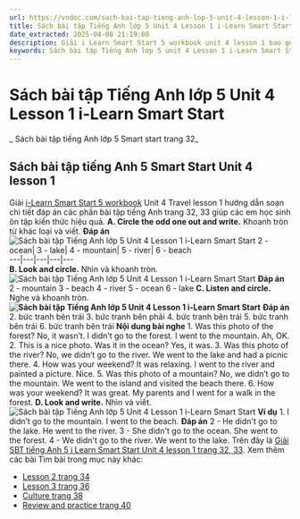 ```yaml
---
url: https://vndoc.com/sach-bai-tap-tieng-anh-lop-5-unit-4-lesson-1-i-learn-smart-start-323030
title: Sách bài tập Tiếng Anh lớp 5 Unit 4 Lesson 1 i-Learn Smart Start - Sách bài tập tiếng Anh lớp 5 Smart start trang 32 - VnDoc.com
date_extracted: 2025-04-08 21:19:08
description: Giải i Learn Smart Start 5 workbook unit 4 lesson 1 bao gồm đáp án các phần bài tập tiếng Anh lớp 5 trang 32, 33.
keywords: Sách bài tập Tiếng Anh lớp 5 unit 4 Lesson 1 i-Learn Smart Start,Sách bài tập tiếng Anh lớp 5 Smart start trang 32,smart start grade 5 workbook unit 4 lesson 1,sách bài tập tiếng anh lớp 5 i learn smart start unit 4 lesson 1,i Learn Smart Start 5 workbook unit 4 lesson 1
---
```


# Sách bài tập Tiếng Anh lớp 5 Unit 4 Lesson 1 i-Learn Smart Start
 _ Sách bài tập tiếng Anh lớp 5 Smart start trang 32_
## Sách bài tập tiếng Anh 5 Smart Start Unit 4 lesson 1
Giải [i-Learn Smart Start 5 workbook](<https://vndoc.com/sach-bai-tap-tieng-anh-lop-5-i-learn-smart-start>) Unit 4 Travel lesson 1 hướng dẫn soạn chi tiết đáp án các phần bài tập tiếng Anh trang 32, 33 giúp các em học sinh ôn tập kiến thức hiệu quả.
**A. Circle the odd one out and write.** Khoanh tròn từ khác loại và viết. 
**Đáp án**
![Sách bài tập Tiếng Anh lớp 5 Unit 4 Lesson 1 i-Learn Smart Start](https://i.vdoc.vn/data/image/2024/06/27/sach-bai-tap-tieng-anh-lop-5-unit-4-lesson-1-i-learn-smart-start-1.png)
2 - ocean| 3 - lake| 4 - mountain| 5 - river| 6 - beach  
---|---|---|---|---  
**B. Look and circle.** Nhìn và khoanh tròn. 
![Sách bài tập Tiếng Anh lớp 5 Unit 4 Lesson 1 i-Learn Smart Start](https://i.vdoc.vn/data/image/2024/06/27/sach-bai-tap-tieng-anh-lop-5-unit-4-lesson-1-i-learn-smart-start-2.png)
**Đáp án**
2 - mountain
3 - beach
4 - river
5 - ocean
6 - lake
**C. Listen and circle.** Nghe và khoanh tròn. 
**![Sách bài tập Tiếng Anh lớp 5 Unit 4 Lesson 1 i-Learn Smart Start](https://i.vdoc.vn/data/image/2024/06/27/sach-bai-tap-tieng-anh-lop-5-unit-4-lesson-1-i-learn-smart-start-3.png)**
**Đáp án**
2\. bức tranh bên trái
3\. bức tranh bên phải
4\. bức tranh bên trái
5\. bức tranh bên trái
6\. bức tranh bên trái
**Nội dung bài nghe**
1\. Was this photo of the forest?
No, it wasn’t. I didn’t go to the forest. I went to the mountain.
Ah, OK.
2\. This is a nice photo. Was it in the ocean?
Yes, it was.
3\. Was this photo of the river?
No, we didn’t go to the river. We went to the lake and had a picnic there.
4\. How was your weekend?
It was relaxing. I went to the river and painted a picture.
Nice.
5\. Was this photo of a mountain?
No, we didn’t go to the mountain. We went to the island and visited the beach there.
6\. How was your weekend?
It was great. My parents and I went for a walk in the forest.
**D. Look and write.** Nhìn và viết. 
![Sách bài tập Tiếng Anh lớp 5 Unit 4 Lesson 1 i-Learn Smart Start](https://i.vdoc.vn/data/image/2024/06/27/sach-bai-tap-tieng-anh-lop-5-unit-4-lesson-1-i-learn-smart-start-4.png)
**Ví dụ**
1\. I didn’t go to the mountain.
I went to the beach.
**Đáp án**
2 - He didn't go to the lake. He went to the river.
3 - She didn't go to the ocean. She went to the forest.
4 - We didn't go to the river. We went to the lake.
Trên đây là [Giải SBT tiếng Anh 5 i Learn Smart Start Unit 4 lesson 1 trang 32, 33](<https://vndoc.com/sach-bai-tap-tieng-anh-lop-5-unit-4-lesson-1-i-learn-smart-start-323030>).
Xem thêm các bài Tìm bài trong mục này khác:
  * [Lesson 2 trang 34](</sach-bai-tap-tieng-anh-lop-5-unit-4-lesson-2-i-learn-smart-start-323035>)
  * [Lesson 3 trang 36](</sach-bai-tap-tieng-anh-lop-5-unit-4-lesson-3-i-learn-smart-start-323053>)
  * [Culture trang 38](</sach-bai-tap-tieng-anh-lop-5-unit-4-culture-i-learn-smart-start-323061>)
  * [Review and practice trang 40](</sach-bai-tap-tieng-anh-lop-5-unit-4-review-and-practice-i-learn-smart-start-323067>)

